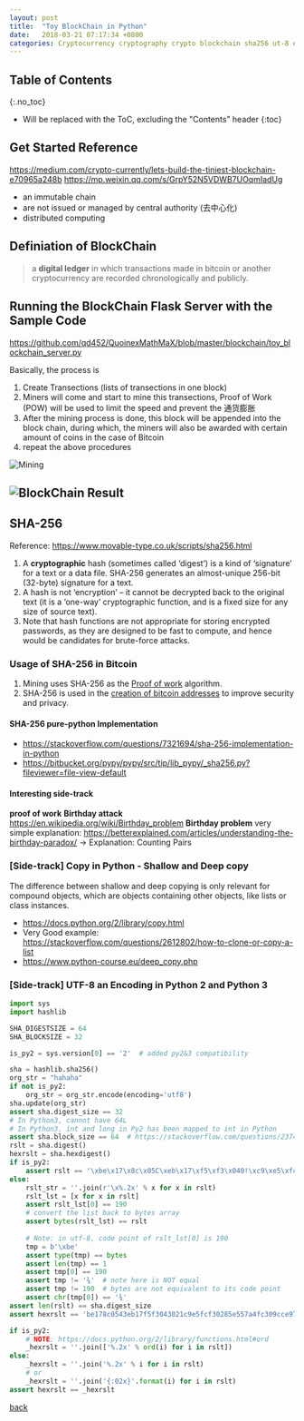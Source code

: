 ```yaml
---
layout: post
title:  "Toy BlockChain in Python"
date:   2018-03-21 07:17:34 +0800
categories: Cryptocurrency cryptography crypto blockchain sha256 ut-8 encoding python2&3
---
```


## Table of Contents

{:.no_toc}

* Will be replaced with the ToC, excluding the "Contents" header
{:toc}

## Get Started Reference

<https://medium.com/crypto-currently/lets-build-the-tiniest-blockchain-e70965a248b>
<https://mp.weixin.qq.com/s/GrpY52N5VDWB7UOqmIadUg>

- an immutable chain
- are not issued or managed by central authority (去中心化)
- distributed computing


## Definiation of BlockChain

> a **digital ledger** in which transactions made in bitcoin or another cryptocurrency are recorded chronologically and publicly.

## Running the BlockChain Flask Server with the Sample Code

<https://github.com/qd452/QuoinexMathMaX/blob/master/blockchain/toy_blockchain_server.py>

Basically, the process is

1. Create Transections (lists of transections in one block)
2. Miners will come and start to mine this transections, Proof of Work (POW) will be used to limit the speed and prevent the 通货膨胀
3. After the mining process is done, this block will be appended into the block chain, during which, the miners will also be awarded with certain amount of coins in the case of Bitcoin
4. repeat the above procedures

![Mining](https://github.com/qd452/QuoinexMathMaX/blob/master/blockchain/mining_process.png)

![BlockChain Result](https://github.com/qd452/QuoinexMathMaX/blob/master/blockchain/blockchain_rslt.png)
---

## SHA-256

Reference: <https://www.movable-type.co.uk/scripts/sha256.html>

1. A **cryptographic** hash (sometimes called ‘digest’) is a kind of ‘signature’ for a text or a data file. SHA-256 generates an almost-unique 256-bit (32-byte) signature for a text.
2. A hash is not ‘encryption’ – it cannot be decrypted back to the original text (it is a ‘one-way’ cryptographic function, and is a fixed size for any size of source text).
3. Note that hash functions are not appropriate for storing encrypted passwords, as they are designed to be fast to compute, and hence would be candidates for brute-force attacks.


### Usage of SHA-256 in Bitcoin

1. Mining uses SHA-256 as the [Proof of work](<https://en.bitcoin.it/wiki/Proof_of_work>) algorithm.
2. SHA-256 is used in the [creation of bitcoin addresses](<https://en.bitcoin.it/wiki/Technical_background_of_version_1_Bitcoin_addresses#How_to_create_Bitcoin_Address>) to improve security and privacy.

#### SHA-256 pure-python Implementation

- <https://stackoverflow.com/questions/7321694/sha-256-implementation-in-python>
- <https://bitbucket.org/pypy/pypy/src/tip/lib_pypy/_sha256.py?fileviewer=file-view-default>

#### Interesting side-track

**proof of work**
**Birthday attack**
<https://en.wikipedia.org/wiki/Birthday_problem>
**Birthday problem** very simple explanation: <https://betterexplained.com/articles/understanding-the-birthday-paradox/> -> Explanation: Counting Pairs

### [Side-track] Copy in Python - Shallow and Deep copy

The difference between shallow and deep copying is only relevant for compound objects, which are objects containing other objects, like lists or class instances.

- <https://docs.python.org/2/library/copy.html>
- Very Good example: <https://stackoverflow.com/questions/2612802/how-to-clone-or-copy-a-list>
- <https://www.python-course.eu/deep_copy.php>

### [Side-track] UTF-8 an Encoding in Python 2 and Python 3

```python
import sys
import hashlib

SHA_DIGESTSIZE = 64
SHA_BLOCKSIZE = 32

is_py2 = sys.version[0] == '2'  # added py2&3 compatibility

sha = hashlib.sha256()
org_str = "hahaha"
if not is_py2:
    org_str = org_str.encode(encoding='utf8')
sha.update(org_str)
assert sha.digest_size == 32
# In Python3, cannot have 64L
# In Python3, int and long in Py2 has been mapped to int in Python
assert sha.block_size == 64  # https://stackoverflow.com/questions/23741762/why-does-python-add-an-l-on-the-end-of-the-result-of-large-exponents
rslt = sha.digest()
hexrslt = sha.hexdigest()
if is_py2:
    assert rslt == '\xbe\x17\x8c\x05C\xeb\x17\xf5\xf3\x040!\xc9\xe5\xfc\xf3\x02\x85\xe5W\xa4\xfc0\x9c\xce\x97\xff\x9c\xa6\x18)\x12'    
else:
    rslt_str = ''.join(r'\x%.2x' % x for x in rslt)
    rslt_lst = [x for x in rslt]
    assert rslt_lst[0] == 190
    # convert the list back to bytes array
    assert bytes(rslt_lst) == rslt
    
    # Note: in utf-8, code point of rslt_lst[0] is 190
    tmp = b'\xbe'
    assert type(tmp) == bytes
    assert len(tmp) == 1
    assert tmp[0] == 190
    assert tmp != '¾'  # note here is NOT equal
    assert tmp != 190  # bytes are not equivalent to its code point
    assert chr(tmp[0]) == '¾'
assert len(rslt) == sha.digest_size
assert hexrslt == 'be178c0543eb17f5f3043021c9e5fcf30285e557a4fc309cce97ff9ca6182912'

if is_py2:
    # NOTE: https://docs.python.org/2/library/functions.html#ord
    _hexrslt = ''.join(['%.2x' % ord(i) for i in rslt])
else:
    _hexrslt = ''.join('%.2x' % i for i in rslt)
    # or
    _hexrslt = ''.join('{:02x}'.format(i) for i in rslt)
assert hexrslt == _hexrslt
```




[back](../)